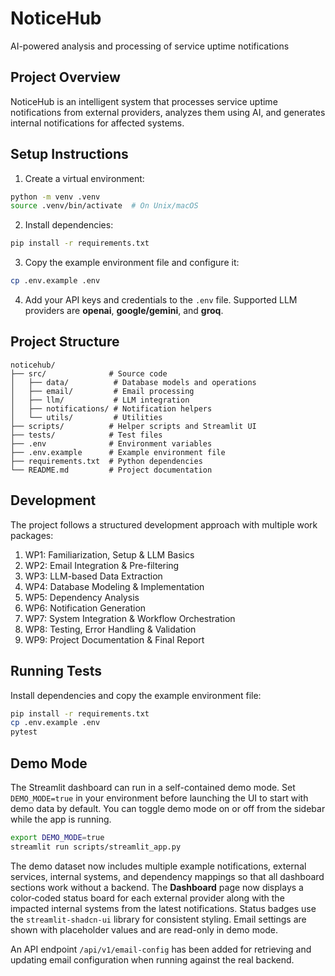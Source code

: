 # NoticeHub

AI-powered analysis and processing of service uptime notifications

## Project Overview

NoticeHub is an intelligent system that processes service uptime notifications from external providers, analyzes them using AI, and generates internal notifications for affected systems.

## Setup Instructions

1. Create a virtual environment:
```bash
python -m venv .venv
source .venv/bin/activate  # On Unix/macOS
```

2. Install dependencies:
```bash
pip install -r requirements.txt
```

3. Copy the example environment file and configure it:
```bash
cp .env.example .env
```

4. Add your API keys and credentials to the `.env` file. Supported LLM providers are **openai**, **google/gemini**, and **groq**.

## Project Structure

```
noticehub/
├── src/              # Source code
│   ├── data/          # Database models and operations
│   ├── email/         # Email processing
│   ├── llm/           # LLM integration
│   ├── notifications/ # Notification helpers
│   └── utils/         # Utilities
├── scripts/          # Helper scripts and Streamlit UI
├── tests/            # Test files
├── .env              # Environment variables
├── .env.example      # Example environment file
├── requirements.txt  # Python dependencies
└── README.md         # Project documentation
```

## Development

The project follows a structured development approach with multiple work packages:

1. WP1: Familiarization, Setup & LLM Basics
2. WP2: Email Integration & Pre-filtering
3. WP3: LLM-based Data Extraction
4. WP4: Database Modeling & Implementation
5. WP5: Dependency Analysis
6. WP6: Notification Generation
7. WP7: System Integration & Workflow Orchestration
8. WP8: Testing, Error Handling & Validation
9. WP9: Project Documentation & Final Report

## Running Tests

Install dependencies and copy the example environment file:

```bash
pip install -r requirements.txt
cp .env.example .env
pytest
```

## Demo Mode

The Streamlit dashboard can run in a self-contained demo mode. Set `DEMO_MODE=true`
in your environment before launching the UI to start with demo data by default.
You can toggle demo mode on or off from the sidebar while the app is running.

```bash
export DEMO_MODE=true
streamlit run scripts/streamlit_app.py
```

The demo dataset now includes multiple example notifications, external services,
internal systems, and dependency mappings so that all dashboard sections work
without a backend. The **Dashboard** page now displays a color‑coded status
board for each external provider along with the impacted internal systems from
the latest notifications. Status badges use the `streamlit-shadcn-ui` library
for consistent styling. Email settings are shown with placeholder values and are
read-only in demo mode.

An API endpoint `/api/v1/email-config` has been added for retrieving and
updating email configuration when running against the real backend.
